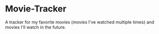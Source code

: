 # Movie-Tracker

A tracker for my favorite movies (movies I've watched multiple times) and movies I'll watch in the future.